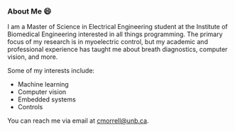 ### About Me 😄

I am a Master of Science in Electrical Engineering student at the Institute of Biomedical Engineering interested in all things programming. The primary focus of my research is in myoelectric control, but my academic and professional experience has taught me about breath diagnostics, computer vision, and more.

Some of my interests include:

- Machine learning
- Computer vision
- Embedded systems
- Controls

You can reach me via email at cmorrell@unb.ca.

<!--
**cmorrell28/cmorrell28** is a ✨ _special_ ✨ repository because its `README.md` (this file) appears on your GitHub profile.

Here are some ideas to get you started:

- 🔭 I’m currently working on ...
- 🌱 I’m currently learning ...
- 👯 I’m looking to collaborate on ...
- 🤔 I’m looking for help with ...
- 💬 Ask me about ...
- 📫 How to reach me: ...
- 😄 Pronouns: ...
- ⚡ Fun fact: ...
-->
